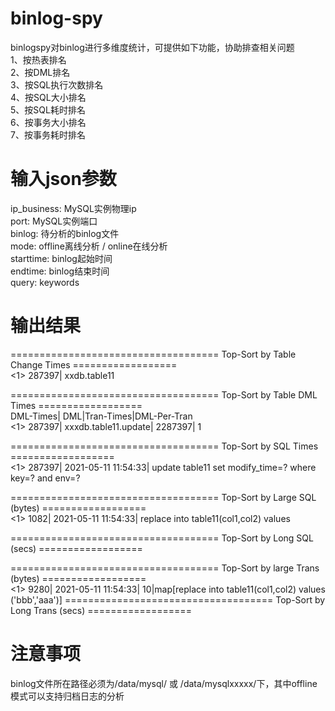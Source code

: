 # binlog-spy

binlogspy对binlog进行多维度统计，可提供如下功能，协助排查相关问题  
1、按热表排名  
2、按DML排名  
3、按SQL执行次数排名  
4、按SQL大小排名  
5、按SQL耗时排名  
6、按事务大小排名  
7、按事务耗时排名  
  




# 输入json参数
ip_business: MySQL实例物理ip  
port: MySQL实例端口  
binlog: 待分析的binlog文件  
mode: offline离线分析 / online在线分析  
starttime: binlog起始时间  
endtime: binlog结束时间  
query: keywords

  
# 输出结果
==================================== Top-Sort by Table Change Times ==================  
<1>  287397|    xxdb.table11  
  
==================================== Top-Sort by Table DML Times ==================  
   DML-Times|                                                    DML|Tran-Times|DML-Per-Tran  
<1>   287397|                                   xxxdb.table11.update|   2287397|           1   
  
==================================== Top-Sort by SQL Times ==================  
<1>  287397|  2021-05-11 11:54:33|    update table11 set modify_time=? where key=? and env=?  
  
==================================== Top-Sort by Large SQL (bytes) ==================  
<1>    1082|    2021-05-11 11:54:33|     replace into table11(col1,col2) values  
  
==================================== Top-Sort by Long SQL (secs) ==================  
  
==================================== Top-Sort by large Trans (bytes) ==================  
<1>    9280|     2021-05-11 11:54:33|     10|map[replace into table11(col1,col2) values ('bbb','aaa')]
==================================== Top-Sort by Long Trans (secs) ==================  
  


# 注意事项
binlog文件所在路径必须为/data/mysql/ 或 /data/mysqlxxxxx/下，其中offline模式可以支持归档日志的分析

